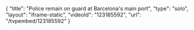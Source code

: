 {
    "title": "Police remain on guard at Barcelona's main port",
    "type": "solo",
    "layout": "iframe-static",
    "videoId": "123185592",
    "url": "\/tvpembed\/123185592"
}